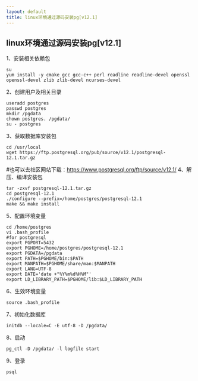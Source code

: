 ```yaml
---
layout: default
title: linux环境通过源码安装pg[v12.1]
---
```


## linux环境通过源码安装pg[v12.1]

1、安装相关依赖包

```shell
su
yum install -y cmake gcc gcc-c++ perl readline readline-devel openssl openssl-devel zlib zlib-devel ncurses-devel
```
2、创建用户及相关目录
```shell
useradd postgres
passwd postgres
mkdir /pgdata
chown postgres. /pgdata/
su - postgres
```
3、获取数据库安装包
```shell
cd /usr/local
wget https://ftp.postgresql.org/pub/source/v12.1/postgresql-12.1.tar.gz
```
#也可以去社区网站下载：https://www.postgresql.org/ftp/source/v12.1/
4、解压、编译安装包
```shell
tar -zxvf postgresql-12.1.tar.gz
cd postgresql-12.1
./configure --prefix=/home/postgres/postgresql-12.1
make && make install
```
5、配置环境变量
```shell
cd /home/postgres
vi .bash_profile
#for postgresql
export PGPORT=5432
export PGHOME=/home/postgres/postgresql-12.1
export PGDATA=/pgdata
export PATH=$PGHOME/bin:$PATH
export MANPATH=$PGHOME/share/man:$MANPATH
export LANG=UTF-8
export DATE='date +"%Y%m%d%H%M"'
export LD_LIBRARY_PATH=$PGHOME/lib:$LD_LIBRARY_PATH
```
6、生效环境变量
```shell
source .bash_profile
```
7、初始化数据库
```shell
initdb --locale=C -E utf-8 -D /pgdata/
```
8、启动
```shell
pg_ctl -D /pgdata/ -l logfile start
```
9、登录
```shell
psql
```